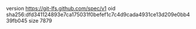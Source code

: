 version https://git-lfs.github.com/spec/v1
oid sha256:dfd341124893e7ca175031f0befef1c7c4d9cada4931ce13d209e0bb439fb045
size 7879
